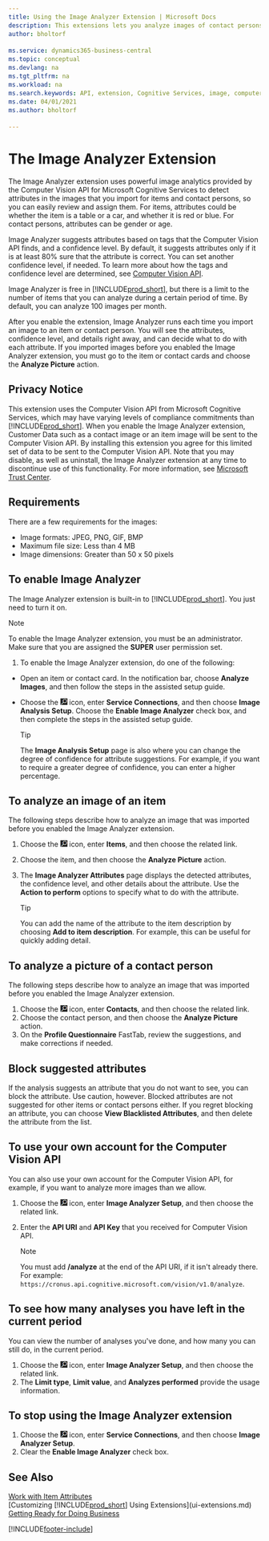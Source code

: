 ```yaml
---
title: Using the Image Analyzer Extension | Microsoft Docs
description: This extensions lets you analyze images of contact persons and items to find attributes, so you can quickly assign them in Business Central.
author: bholtorf

ms.service: dynamics365-business-central
ms.topic: conceptual
ms.devlang: na
ms.tgt_pltfrm: na
ms.workload: na
ms.search.keywords: API, extension, Cognitive Services, image, computer vision, attribute, tag, recognition
ms.date: 04/01/2021
ms.author: bholtorf

---
```


# The Image Analyzer Extension

The Image Analyzer extension uses powerful image analytics provided by the Computer Vision API for Microsoft Cognitive Services to detect attributes in the images that you import for items and contact persons, so you can easily review and assign them. For items, attributes could be whether the item is a table or a car, and whether it is red or blue. For contact persons, attributes can be gender or age.

Image Analyzer suggests attributes based on tags that the Computer Vision API finds, and a confidence level. By default, it suggests attributes only if it is at least 80% sure that the attribute is correct. You can set another confidence level, if needed. To learn more about how the tags and confidence level are determined, see [Computer Vision API](https://go.microsoft.com/fwlink/?linkid=851476).  

Image Analyzer is free in [!INCLUDE[prod_short](includes/prod_short.md)], but there is a limit to the number of items that you can analyze during a certain period of time. By default, you can analyze 100 images per month.

After you enable the extension, Image Analyzer runs each time you import an image to an item or contact person. You will see the attributes, confidence level, and details right away, and can decide what to do with each attribute. If you imported images before you enabled the Image Analyzer extension, you must go to the item or contact cards and choose the **Analyze Picture** action.  

## Privacy Notice

This extension uses the Computer Vision API from Microsoft Cognitive Services, which may have varying levels of compliance commitments than [!INCLUDE[prod_short](includes/prod_short.md)]. When you enable the Image Analyzer extension, Customer Data such as a contact image or an item image will be sent to the Computer Vision API. By installing this extension you agree for this limited set of data to be sent to the Computer Vision API. Note that you may disable, as well as uninstall, the Image Analyzer extension at any time to discontinue use of this functionality. For more information, see [Microsoft Trust Center](https://go.microsoft.com/fwlink/?linkid=851463).

## Requirements

There are a few requirements for the images:

* Image formats: JPEG, PNG, GIF, BMP  
* Maximum file size: Less than 4 MB  
* Image dimensions: Greater than 50 x 50 pixels  

## To enable Image Analyzer

The Image Analyzer extension is built-in to [!INCLUDE[prod_short](includes/prod_short.md)]. You just need to turn it on.

> [!NOTE]  
> To enable the Image Analyzer extension, you must be an administrator. Make sure that you are assigned the **SUPER** user permission set.

1. To enable the Image Analyzer extension, do one of the following:

* Open an item or contact card. In the notification bar, choose **Analyze Images**, and then follow the steps in the assisted setup guide.  
* Choose the ![Lightbulb that opens the Tell Me feature](media/ui-search/search_small.png "Tell me what you want to do") icon, enter **Service Connections**, and then choose **Image Analysis Setup**. Choose the **Enable Image Analyzer** check box, and then complete the steps in the assisted setup guide.  

    > [!TIP]  
    > The **Image Analysis Setup** page is also where you can change the degree of confidence for attribute suggestions. For example, if you want to require a greater degree of confidence, you can enter a higher percentage.

## To analyze an image of an item

The following steps describe how to analyze an image that was imported before you enabled the Image Analyzer extension.  

1. Choose the ![Lightbulb that opens the Tell Me feature](media/ui-search/search_small.png "Tell me what you want to do") icon, enter **Items**, and then choose the related link.  
2. Choose the item, and then choose the **Analyze Picture** action.  
3. The **Image Analyzer Attributes** page displays the detected attributes, the confidence level, and other details about the attribute. Use the **Action to perform** options to specify what to do with the attribute.  

    > [!TIP]  
    > You can add the name of the attribute to the item description by choosing **Add to item description**. For example, this can be useful for quickly adding detail.  

## To analyze a picture of a contact person

The following steps describe how to analyze an image that was imported before you enabled the Image Analyzer extension.  

1. Choose the ![Lightbulb that opens the Tell Me feature](media/ui-search/search_small.png "Tell me what you want to do") icon, enter **Contacts**, and then choose the related link.  
2. Choose the contact person, and then choose the **Analyze Picture** action.  
3. On the **Profile Questionnaire** FastTab, review the suggestions, and make corrections if needed.  

## Block suggested attributes

If the analysis suggests an attribute that you do not want to see, you can block the attribute. Use caution, however. Blocked attributes are not suggested for other items or contact persons either. If you regret blocking an attribute, you can choose **View Blacklisted Attributes**, and then delete the attribute from the list.

## To use your own account for the Computer Vision API

You can also use your own account for the Computer Vision API, for example, if you want to analyze more images than we allow.  

1. Choose the ![Lightbulb that opens the Tell Me feature](media/ui-search/search_small.png "Tell me what you want to do") icon, enter **Image Analyzer Setup**, and then choose the related link.  
2. Enter the **API URI** and **API Key** that you received for Computer Vision API.  

    > [!NOTE]  
    > You must add **/analyze** at the end of the API URI, if it isn't already there. For example: ```https://cronus.api.cognitive.microsoft.com/vision/v1.0/analyze```.

## To see how many analyses you have left in the current period

You can view the number of analyses you've done, and how many you can still do, in the current period.  

1. Choose the ![Lightbulb that opens the Tell Me feature](media/ui-search/search_small.png "Tell me what you want to do") icon, enter **Image Analyzer Setup**, and then choose the related link.  
2. The **Limit type**, **Limit value**, and **Analyzes performed** provide the usage information.  

## To stop using the Image Analyzer extension

1. Choose the ![Lightbulb that opens the Tell Me feature](media/ui-search/search_small.png "Tell me what you want to do") icon, enter **Service Connections**, and then choose **Image Analyzer Setup**.  
2. Clear the **Enable Image Analyzer** check box.  

## See Also

[Work with Item Attributes](inventory-how-work-item-attributes.md)  
[Customizing [!INCLUDE[prod_short](includes/prod_short.md)] Using Extensions](ui-extensions.md)  
[Getting Ready for Doing Business](ui-get-ready-business.md)  


[!INCLUDE[footer-include](includes/footer-banner.md)]